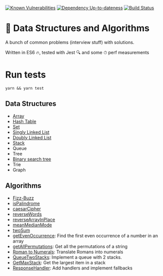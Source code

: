 [![Known Vulnerabilities][snyk-image]][snyk-url]
[![Dependency Up-to-dateness][david-image]][david-url]
[![Build Status](https://travis-ci.org/albinotonnina/javascript-problems.svg?branch=master)](https://travis-ci.org/albinotonnina/javascript-problems)

# 🤯 Data Structures and Algorithms

A bunch of common problems (interview stuff) with solutions. 

Written in ES6 🔥, tested with Jest 🔍 and some ⏱ perf measurements

# Run tests

`yarn && yarn test`

## Data Structures

* [Array](src/dataStructures/Array)
* [Hash Table](src/dataStructures/HashTable)
* [Set](src/dataStructures/Set)
* [Singly Linked List](src/dataStructures/SinglyLinkedList)
* [Doubly Linked List](src/dataStructures/DoublyLinkedList)
* [Stack](src/dataStructures/Stack)
* Queue
* Tree
* [Binary search tree](src/dataStructures/BinarySearchTree)
* Trie
* Graph


## Algorithms
* [Fizz-Buzz](src/algorithms/FizzBuzz)
* [isPalindrome](src/algorithms/isPalindrome)
* [caesarCipher](src/algorithms/caesarCipher)
* [reverseWords](src/algorithms/reverseWords)
* [reverseArrayInPlace](src/algorithms/reverseArrayInPlace)
* [meanMedianMode](src/algorithms/meanMedianMode)
* [twoSum](src/algorithms/twoSum)
* [getEvenOccurrence](src/algorithms/getEvenOccurrence): Find the first even occurrence of a number in an array
* [getAllPermutations](src/algorithms/getPermutations): Get all the permutations of a string
* [Roman to Numerals](src/algorithms/romanToNumerals): Translate Romans into numerals
* [QueueTwoStacks](src/algorithms/queueStacks): Implement a queue with 2 stacks.
* [GetMaxStack](src/algorithms/getMaxStack): Get the largest item in a stack
* [ResponseHandler](src/algorithms/responseHandler): Add handlers and implement fallbacks

[snyk-image]: https://snyk.io/test/github/albinotonnina/javascript-problems/badge.svg
[snyk-url]: https://snyk.io/test/github/albinotonnina/javascript-problems
[david-image]: https://david-dm.org/albinotonnina/javascript-problems.svg
[david-url]: https://david-dm.org/albinotonnina/javascript-problems